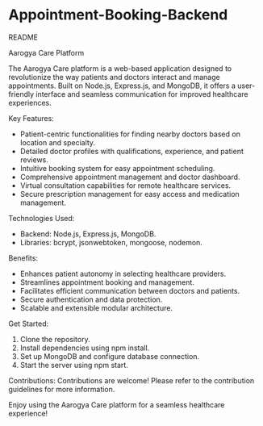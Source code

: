 ﻿# Appointment-Booking-Backend
README

Aarogya Care Platform

The Aarogya Care platform is a web-based application designed to revolutionize the way patients and doctors interact and manage appointments. Built on Node.js, Express.js, and MongoDB, it offers a user-friendly interface and seamless communication for improved healthcare experiences.

Key Features:
- Patient-centric functionalities for finding nearby doctors based on location and specialty.
- Detailed doctor profiles with qualifications, experience, and patient reviews.
- Intuitive booking system for easy appointment scheduling.
- Comprehensive appointment management and doctor dashboard.
- Virtual consultation capabilities for remote healthcare services.
- Secure prescription management for easy access and medication management.

Technologies Used:
- Backend: Node.js, Express.js, MongoDB.
- Libraries: bcrypt, jsonwebtoken, mongoose, nodemon.

Benefits:
- Enhances patient autonomy in selecting healthcare providers.
- Streamlines appointment booking and management.
- Facilitates efficient communication between doctors and patients.
- Secure authentication and data protection.
- Scalable and extensible modular architecture.

Get Started:
1. Clone the repository.
2. Install dependencies using npm install.
3. Set up MongoDB and configure database connection.
4. Start the server using npm start.

Contributions:
Contributions are welcome! Please refer to the contribution guidelines for more information.

Enjoy using the Aarogya Care platform for a seamless healthcare experience!
